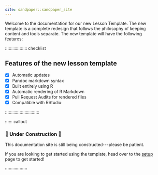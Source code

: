 ```yaml
---
site: sandpaper::sandpaper_site
---
```


Welcome to the documentation for our new Lesson Template. The new template is 
a complete redesign that follows the philosophy of keeping content and tools
separate. The new template will have the following features:

:::::::::::::::::: checklist

## Features of the new lesson template

- [x] Automatic updates
- [x] Pandoc markdown syntax
- [x] Built entirely using R
- [x] Automatic rendering of R Markdown
- [x] Pull Request Audits for rendered files
- [x] Compatible with RStudio

::::::::::::::::::::::::::::


:::::: callout

### :construction: Under Construction :construction:

This documentation site is still being constructed---please be patient.

If you are looking to get started using the template, head over to the 
[setup](setup.html) page to get started!

::::::::::::::::::

